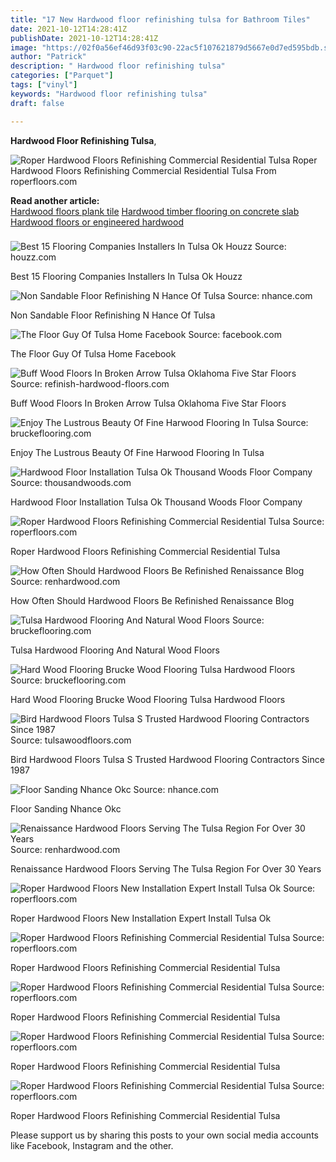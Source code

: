 ```yaml
---
title: "17 New Hardwood floor refinishing tulsa for Bathroom Tiles"
date: 2021-10-12T14:28:41Z
publishDate: 2021-10-12T14:28:41Z
image: "https://02f0a56ef46d93f03c90-22ac5f107621879d5667e0d7ed595bdb.ssl.cf2.rackcdn.com/sites/13735/photos/727398/20170331_135232_-_Roper_Hardwood_Floors_-_Tulsa__OK_-_Bidirectional_Pattern__Before_and_During20170511-13533-pfc0f6_x435.jpg"
author: "Patrick"
description: " Hardwood floor refinishing tulsa"
categories: ["Parquet"]
tags: ["vinyl"]
keywords: "Hardwood floor refinishing tulsa"
draft: false

---
```

<!-- Head tag Code -->
**Hardwood Floor Refinishing Tulsa**, 

![Roper Hardwood Floors Refinishing Commercial Residential Tulsa](https://02f0a56ef46d93f03c90-22ac5f107621879d5667e0d7ed595bdb.ssl.cf2.rackcdn.com/sites/13735/photos/297621/20160902_132538_-_Roper_Hardwood_Floors_-_Tulsa__OK_-_Living_Room__Diagonal_Parquet_Pattern__Before_Stain20170511-13939-178wnkf_960x960.jpg "Roper Hardwood Floors Refinishing Commercial Residential Tulsa")
Roper Hardwood Floors Refinishing Commercial Residential Tulsa From roperfloors.com

**Read another article:**  
[Hardwood floors plank tile](/hardwood-floors-plank-tile/)
[Hardwood timber flooring on concrete slab](/hardwood-timber-flooring-on-concrete-slab/)
[Hardwood floors or engineered hardwood](/hardwood-floors-or-engineered-hardwood/)




### 

 


![Best 15 Flooring Companies Installers In Tulsa Ok Houzz](https://st.hzcdn.com/fimgs/pictures/living-rooms/refinish-hardwood-floor-with-carpet-pad-stuck-to-it-the-floor-guy-of-tulsa-img~21a1b8f805d3989e_2054-1-dbb442e-w342-h192-b0-p0.jpg "Best 15 Flooring Companies Installers In Tulsa Ok Houzz")
Source: houzz.com

Best 15 Flooring Companies Installers In Tulsa Ok Houzz  

![Non Sandable Floor Refinishing N Hance Of Tulsa](https://www.nhance.com/tulsa/files/2014/11/unsandable_featured.jpg "Non Sandable Floor Refinishing N Hance Of Tulsa")
Source: nhance.com

Non Sandable Floor Refinishing N Hance Of Tulsa  

![The Floor Guy Of Tulsa Home Facebook](https://lookaside.fbsbx.com/lookaside/crawler/media/?media_id=2106146393029822 "The Floor Guy Of Tulsa Home Facebook")
Source: facebook.com

The Floor Guy Of Tulsa Home Facebook  

![Buff Wood Floors In Broken Arrow Tulsa Oklahoma Five Star Floors](http://refinish-hardwood-floors.com/wp-content/uploads/2014/12/refinish-hardwood-floors-east-bay.jpg "Buff Wood Floors In Broken Arrow Tulsa Oklahoma Five Star Floors")
Source: refinish-hardwood-floors.com

Buff Wood Floors In Broken Arrow Tulsa Oklahoma Five Star Floors  

![Enjoy The Lustrous Beauty Of Fine Harwood Flooring In Tulsa](https://bruckeflooring.com/wp-content/uploads/2019/05/tulsa-wood-floor-flooring-refinishing-1024x677.jpg "Enjoy The Lustrous Beauty Of Fine Harwood Flooring In Tulsa")
Source: bruckeflooring.com

Enjoy The Lustrous Beauty Of Fine Harwood Flooring In Tulsa  

![Hardwood Floor Installation Tulsa Ok Thousand Woods Floor Company](https://thousandwoods.com/wp-content/uploads//b2b/stock/v2/bigstock/hardwood-flooring-in-new-home-3707788.jpg "Hardwood Floor Installation Tulsa Ok Thousand Woods Floor Company")
Source: thousandwoods.com

Hardwood Floor Installation Tulsa Ok Thousand Woods Floor Company  

![Roper Hardwood Floors Refinishing Commercial Residential Tulsa](https://02f0a56ef46d93f03c90-22ac5f107621879d5667e0d7ed595bdb.ssl.cf2.rackcdn.com/sites/13735/photos/297649/20170403_114653_-_Roper_Hardwood_Floors_-_Tulsa__OK_-_Parquet__Tesselation_Tiled_Geometric_Pattern_220170511-13939-ijtzlp_original.jpg "Roper Hardwood Floors Refinishing Commercial Residential Tulsa")
Source: roperfloors.com

Roper Hardwood Floors Refinishing Commercial Residential Tulsa  

![How Often Should Hardwood Floors Be Refinished Renaissance Blog](https://i0.wp.com/www.renhardwood.com/blog/wp-content/uploads/2018/11/wandwflooring-615403.jpg?fit=1536%2C2048&amp;ssl=1 "How Often Should Hardwood Floors Be Refinished Renaissance Blog")
Source: renhardwood.com

How Often Should Hardwood Floors Be Refinished Renaissance Blog  

![Tulsa Hardwood Flooring And Natural Wood Floors](https://bruckeflooring.com/wp-content/uploads/2018/05/tulsa-flooring-services-remodeling-refinishing.jpg "Tulsa Hardwood Flooring And Natural Wood Floors")
Source: bruckeflooring.com

Tulsa Hardwood Flooring And Natural Wood Floors  

![Hard Wood Flooring Brucke Wood Flooring Tulsa Hardwood Floors](https://bruckeflooring.com/wp-content/uploads/2018/05/brucke-flooring-tulsa-wood-flooring-company-01.jpg "Hard Wood Flooring Brucke Wood Flooring Tulsa Hardwood Floors")
Source: bruckeflooring.com

Hard Wood Flooring Brucke Wood Flooring Tulsa Hardwood Floors  

![Bird Hardwood Floors Tulsa S Trusted Hardwood Flooring Contractors Since 1987](http://tulsawoodfloors.com/images/gallery/2.jpg "Bird Hardwood Floors Tulsa S Trusted Hardwood Flooring Contractors Since 1987")
Source: tulsawoodfloors.com

Bird Hardwood Floors Tulsa S Trusted Hardwood Flooring Contractors Since 1987  

![Floor Sanding Nhance Okc](https://www.nhance.com/okcnorth/files/2019/02/floor-sanding-service.png "Floor Sanding Nhance Okc")
Source: nhance.com

Floor Sanding Nhance Okc  

![Renaissance Hardwood Floors Serving The Tulsa Region For Over 30 Years](https://www.renhardwood.com/upload/background.jpg "Renaissance Hardwood Floors Serving The Tulsa Region For Over 30 Years")
Source: renhardwood.com

Renaissance Hardwood Floors Serving The Tulsa Region For Over 30 Years  

![Roper Hardwood Floors New Installation Expert Install Tulsa Ok](https://02f0a56ef46d93f03c90-22ac5f107621879d5667e0d7ed595bdb.ssl.cf2.rackcdn.com/sites/13735/photos/727391/20161018_124810_-_Roper_Hardwood_Floors_-_Tulsa__OK_-_Living_Room__Work_Around_Stone_Fireplace__Medium_Dark_Stain_Color__After20170511-13533-t3cqj1_x435.jpg "Roper Hardwood Floors New Installation Expert Install Tulsa Ok")
Source: roperfloors.com

Roper Hardwood Floors New Installation Expert Install Tulsa Ok  

![Roper Hardwood Floors Refinishing Commercial Residential Tulsa](https://02f0a56ef46d93f03c90-22ac5f107621879d5667e0d7ed595bdb.ssl.cf2.rackcdn.com/sites/13735/photos/297650/20170403_114705_-_Roper_Hardwood_Floors_-_Tulsa__OK_-_Parquet__Tesselation_Tiled_Geometric_Pattern_120170511-13051-1mg5pe5_960x960.jpg "Roper Hardwood Floors Refinishing Commercial Residential Tulsa")
Source: roperfloors.com

Roper Hardwood Floors Refinishing Commercial Residential Tulsa  

![Roper Hardwood Floors Refinishing Commercial Residential Tulsa](https://02f0a56ef46d93f03c90-22ac5f107621879d5667e0d7ed595bdb.ssl.cf2.rackcdn.com/sites/13735/photos/727397/20170331_133135_-_Roper_Hardwood_Floors_-_Tulsa__OK_-_Bidirectional_Pattern__Before_and_During_220170511-13939-1tfqn25_x435.jpg "Roper Hardwood Floors Refinishing Commercial Residential Tulsa")
Source: roperfloors.com

Roper Hardwood Floors Refinishing Commercial Residential Tulsa  

![Roper Hardwood Floors Refinishing Commercial Residential Tulsa](https://02f0a56ef46d93f03c90-22ac5f107621879d5667e0d7ed595bdb.ssl.cf2.rackcdn.com/sites/13735/photos/297621/20160902_132538_-_Roper_Hardwood_Floors_-_Tulsa__OK_-_Living_Room__Diagonal_Parquet_Pattern__Before_Stain20170511-13939-178wnkf_960x960.jpg "Roper Hardwood Floors Refinishing Commercial Residential Tulsa")
Source: roperfloors.com

Roper Hardwood Floors Refinishing Commercial Residential Tulsa  

![Roper Hardwood Floors Refinishing Commercial Residential Tulsa](https://02f0a56ef46d93f03c90-22ac5f107621879d5667e0d7ed595bdb.ssl.cf2.rackcdn.com/sites/13735/photos/727398/20170331_135232_-_Roper_Hardwood_Floors_-_Tulsa__OK_-_Bidirectional_Pattern__Before_and_During20170511-13533-pfc0f6_x435.jpg "Roper Hardwood Floors Refinishing Commercial Residential Tulsa")
Source: roperfloors.com

Roper Hardwood Floors Refinishing Commercial Residential Tulsa  

Please support us by sharing this posts to your own social media accounts like Facebook, Instagram and the other.

